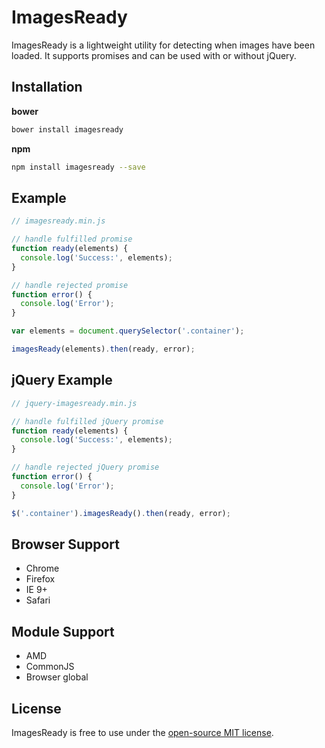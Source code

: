 # ImagesReady
ImagesReady is a lightweight utility for detecting when images have been loaded. It supports promises and can be used with or without jQuery.

## Installation
**bower**
```bash
bower install imagesready
```
**npm**
```bash
npm install imagesready --save
```

## Example
```javascript
// imagesready.min.js

// handle fulfilled promise
function ready(elements) {
  console.log('Success:', elements);
}

// handle rejected promise
function error() {
  console.log('Error');
}

var elements = document.querySelector('.container');

imagesReady(elements).then(ready, error);
```

## jQuery Example
```javascript
// jquery-imagesready.min.js

// handle fulfilled jQuery promise
function ready(elements) {
  console.log('Success:', elements);
}

// handle rejected jQuery promise
function error() {
  console.log('Error');
}

$('.container').imagesReady().then(ready, error);
```

## Browser Support
- Chrome 
- Firefox 
- IE 9+ 
- Safari

## Module Support
- AMD
- CommonJS
- Browser global

## License
ImagesReady is free to use under the [open-source MIT license](https://github.com/r-park/images-ready/blob/master/LICENSE).

